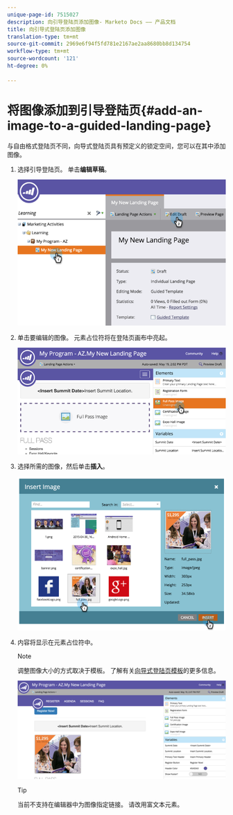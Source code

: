 ```yaml
---
unique-page-id: 7515027
description: 向引导登陆页添加图像- Marketo Docs —— 产品文档
title: 向引导式登陆页添加图像
translation-type: tm+mt
source-git-commit: 2969e6f94f5fd781e2167ae2aa8680bb8d134754
workflow-type: tm+mt
source-wordcount: '121'
ht-degree: 0%

---
```



# 将图像添加到引导登陆页{#add-an-image-to-a-guided-landing-page}

与自由格式登陆页不同，向导式登陆页具有预定义的锁定空间，您可以在其中添加图像。

1. 选择引导登陆页。 单击&#x200B;**编辑草稿**。

   ![](assets/image2015-5-19-14-3a1-3a26.png)

1. 单击要编辑的图像。 元素占位符将在登陆页画布中亮起。

   ![](assets/image2015-5-19-14-3a4-3a29.png)

1. 选择所需的图像，然后单击&#x200B;**插入**。

   ![](assets/image2015-5-20-10-3a37-3a33.png)

1. 内容将显示在元素占位符中。

   >[!NOTE]
   >
   >调整图像大小的方式取决于模板。 了解有关[向导式登陆页模板](/help/marketo/product-docs/demand-generation/landing-pages/landing-page-templates/create-a-guided-landing-page-template.md)的更多信息。

   ![](assets/image2015-5-20-10-3a39-3a34.png)

   >[!TIP]
   >
   >当前不支持在编辑器中为图像指定链接。 请改用富文本元素。
